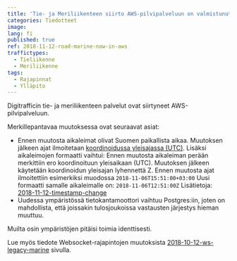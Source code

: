 ```yaml
---
title: 'Tie- ja Meriliikenteen siirto AWS-pilvipalveluun on valmistunut'
categories: Tiedotteet
image:
lang: fi
published: true
ref: 2018-11-12-road-marine-now-in-aws
traffictypes:
  - Tieliikenne
  - Meriliikenne
tags:
  - Rajapinnat
  - Ylläpito
---
```


Digitrafficin tie- ja meriliikenteen palvelut ovat siirtyneet
AWS-pilvipalveluun.

Merkillepantavaa muutoksessa ovat seuraavat asiat:

- Ennen muutosta aikaleimat olivat Suomen paikallista aikaa. Muutoksen jälkeen
  ajat ilmoitetaan
  [koordinoidussa yleisajassa (UTC)](https://fi.wikipedia.org/wiki/ISO_8601#Aika).
  Lisäksi aikaleimojen formaatti vaihtui: Ennen muutosta aikaleiman perään
  merkittiin ero koordinoituun yleisaikaan (UTC). Muutoksen jälkeen käytetään
  koordinoidun yleisajan lyhennettä Z. Ennen muutosta ajat ilmoitettiin
  esimerkiksi muodossa `2018-11-06T15:51:00+03:00` Uusi formaatti samalle
  aikaleimalle on: `2018-11-06T12:51:00Z` Lisätietoja:
  [2018-11-12-timestamp-change](https://www.digitraffic.fi/tiedotteet/2018/11/12/timestamp-change.html)
- Uudessa ympäristössä tietokantamoottori vaihtuu Postgres:iin, joten on
  mahdollista, että joissakin tulosjoukoissa vastausten järjestys hieman
  muuttuu.

Muilta osin ympäristöjen pitäisi toimia identtisesti.

Lue myös tiedote Websocket-rajapintojen muutoksista
[2018-10-12-ws-legacy-marine](https://www.digitraffic.fi/tiedotteet/2018/10/12/ws-legacy-marine.html)
sivulla.
